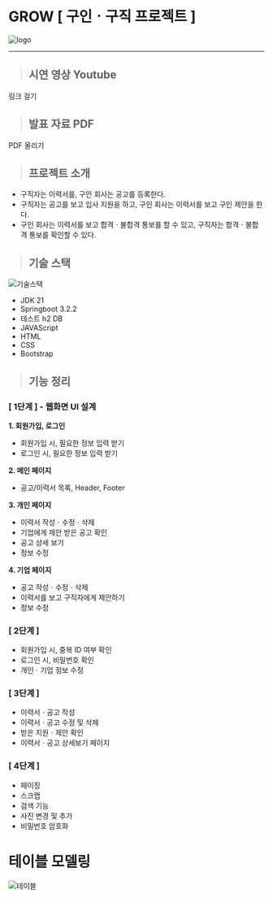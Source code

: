 # GROW [ 구인ㆍ구직 프로젝트 ]
![logo](https://github.com/chugue/project-grow/assets/153585866/f2ad7455-56f6-4895-8d65-94a5db14a179)

___

> ## 시연 영상 Youtube
링크 걸기  


> ## 발표 자료 PDF
PDF 올리기  

> ## 프로젝트 소개
* 구직자는 이력서를, 구인 회사는 공고를 등록한다.
* 구직자는 공고를 보고 입사 지원을 하고, 구인 회사는 이력서를 보고 구인 제안을 한다.
* 구인 회사는 이력서를 보고 합격ㆍ불합격 통보를 할 수 있고, 구직자는 합격ㆍ불합격 통보를 확인할 수 있다.
  
> ## 기술 스택
![기술스택](https://github.com/chugue/project-grow/assets/153585866/8f93f7a9-4368-4b70-830e-d3a9c2de545f)  
* JDK 21
* Springboot 3.2.2
* 테스트 h2 DB
* JAVAScript
* HTML
* CSS
* Bootstrap

> ## 기능 정리
### [ 1단계 ] - 웹화면 UI 설계
**1. 회원가입, 로그인**  
  * 회원가입 시, 필요한 정보 입력 받기
  * 로그인 시, 필요한 정보 입력 받기
    
**2. 메인 페이지**
   * 공고/이력서 목록, Header, Footer
     
**3. 개인 페이지**
   * 이력서 작성ㆍ수정ㆍ삭제
   * 기업에게 제안 받은 공고 확인
   * 공고 상세 보기
   * 정보 수정  
     
**4. 기업 페이지**
   * 공고 작성ㆍ수정ㆍ삭제
   * 이력서를 보고 구직자에게 제안하기
   * 정보 수정  

### [ 2단계 ]
* 회원가입 시, 중복 ID 여부 확인
* 로그인 시, 비밀번호 확인 
* 개인ㆍ기업 정보 수정

### [ 3단계 ]
* 이력서ㆍ공고 작성
* 이력서ㆍ공고 수정 및 삭제
* 받은 지원ㆍ제안 확인
* 이력서ㆍ공고 상세보기 페이지

### [ 4단계 ]
* 페이징
* 스크랩 
* 검색 기능 
* 사진 변경 및 추가
* 비밀번호 암호화
  
# 테이블 모델링 
![테이블](https://github.com/chugue/project-grow/assets/153585866/68639d5f-ec6f-470b-9866-058a43843df3)

